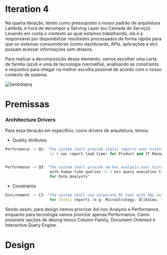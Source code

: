 # Iteration 4

Na quarta iteração, tendo como pressuposto o nosso padrão de arquitetura Lambda, é hora de decompor a Serving Layer (ou Camada de Serviço).
Levando em conta o contexto ao qual estamos trabalhando, ela é a responsável por disponibilizar resultados processados de forma rápida para que os sistemas consumidores (como dashboards, APIs, aplicações e etc) possam acessar informações sem atrasos.

Para realizar a decomposição desse elemento, vamos escolher uma carta de família (azul) e uma de tecnologia (vermelha), analisando as constraints e 
requisitos para chegar na melhor escolha possível de acordo com o nosso contexto de sistema.

![lambdaarq](https://github.com/user-attachments/assets/37053cbb-5a65-4b60-856b-9f52a7c53a4a)

# Premissas
### Architecture Drivers
Para essa iteração em específico, como drivers de arquitetura, temos:
* Quality Atributes
```cpp  
Performance -> Q2: "The system shall provide static reports over historical data
                    (< 5 sec report load time) for Product and IT Managers."


Performance -> Q3: "The system shall provide ad-hoc analysis over historical data 
                    with human-time queries (< 1 min query execution time) historical
                    for Data Analysts" 
```
* Constraints
```cpp  
Environment -> C3: "The system shall use corporate BI tool with SQL interface
                    for static reports (e.g. MicroStrategy, QlikView, Tableau)"
```
Sendo assim, para design iremos priorizar Ad-hoc Analysis e Performance, enquanto para tecnologia vamos priorizar apenas Performance.
Como possíveis opções de desing temos Column-Family, Document-Oriented e Interactive Query Engine.

# Design
